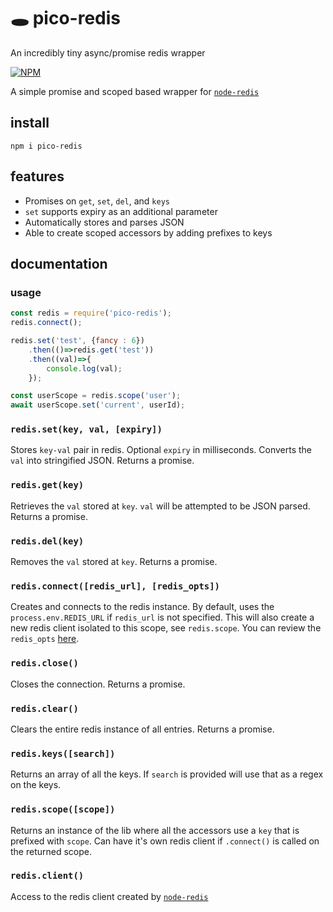 # 🕳️ pico-redis
An incredibly tiny async/promise redis wrapper

[![NPM](https://nodei.co/npm/pico-redis.png)](https://nodei.co/npm/pico-redis/)

A simple promise and scoped based wrapper for [`node-redis`](https://www.npmjs.com/package/redis)


## install

```
npm i pico-redis
```

## features
- Promises on `get`, `set`, `del`, and `keys`
- `set` supports expiry as an additional parameter
- Automatically stores and parses JSON
- Able to create scoped accessors by adding prefixes to keys


## documentation

### usage

```javascript
const redis = require('pico-redis');
redis.connect();

redis.set('test', {fancy : 6})
	.then(()=>redis.get('test'))
	.then((val)=>{
		console.log(val);
	});

const userScope = redis.scope('user');
await userScope.set('current', userId);

```

### `redis.set(key, val, [expiry])`
Stores `key-val` pair in redis. Optional `expiry` in milliseconds. Converts the `val` into stringified JSON. Returns a promise.

### `redis.get(key)`
Retrieves the `val` stored at `key`. `val` will be attempted to be JSON parsed. Returns a promise.

### `redis.del(key)`
Removes the `val` stored at `key`. Returns a promise.


### `redis.connect([redis_url], [redis_opts])`
Creates and connects to the redis instance. By default, uses the `process.env.REDIS_URL` if `redis_url` is not specified. This will also create a new redis client isolated to this scope, see `redis.scope`. You can review the `redis_opts` [here](https://github.com/NodeRedis/node_redis#options-object-properties).

### `redis.close()`
Closes the connection. Returns a promise.

### `redis.clear()`
Clears the entire redis instance of all entries. Returns a promise.


### `redis.keys([search])`
Returns an array of all the keys. If `search` is provided will use that as a regex on the keys.

### `redis.scope([scope])`
Returns an instance of the lib where all the accessors use a `key` that is prefixed with `scope`. Can have it's own redis client if `.connect()` is called on the returned scope.

### `redis.client()`
Access to the redis client created by [`node-redis`](https://www.npmjs.com/package/redis)


